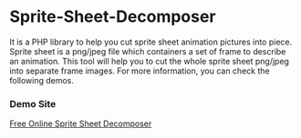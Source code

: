 Sprite-Sheet-Decomposer
=======================

It is a PHP library to help you cut sprite sheet animation pictures into piece. Sprite sheet is a png/jpeg file which containers a set of frame to describe an animation. This tool will help you to cut the whole sprite sheet png/jpeg into separate frame images. For more information, you can check the following demos.
<h3>Demo Site</h3>
<a href="http://jmsliu.com/products/sprite-sheet-decomposer/">Free Online Sprite Sheet Decomposer</a>
